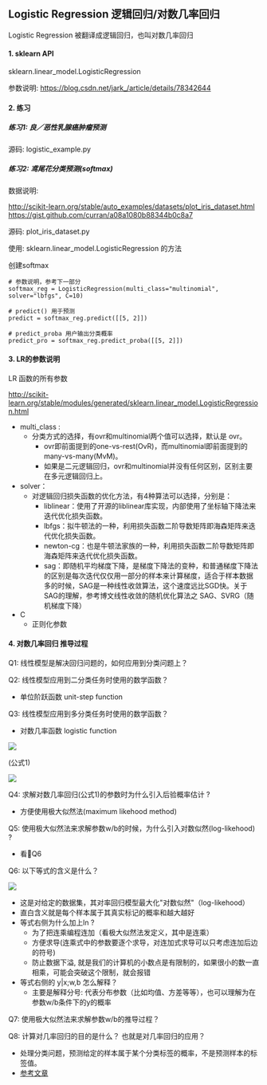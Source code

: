## Logistic Regression 逻辑回归/对数几率回归

Logistic Regression 被翻译成逻辑回归，也叫对数几率回归

#### 1. sklearn API

sklearn.linear_model.LogisticRegression

参数说明: https://blog.csdn.net/jark_/article/details/78342644

#### 2. 练习

##### 练习1: 良／恶性乳腺癌肿瘤预测

源码: logistic_example.py

##### 练习2: 鸢尾花分类预测(softmax)

数据说明:

http://scikit-learn.org/stable/auto_examples/datasets/plot_iris_dataset.html
https://gist.github.com/curran/a08a1080b88344b0c8a7

源码: plot_iris_dataset.py

使用: sklearn.linear_model.LogisticRegression 的方法

创建softmax

```
# 参数说明，参考下一部分
softmax_reg = LogisticRegression(multi_class="multinomial", solver="lbfgs", C=10)

# predict() 用于预测
predict = softmax_reg.predict([[5, 2]])

# predict_proba 用户输出分类概率
predict_pro = softmax_reg.predict_proba([[5, 2]])

```

#### 3. LR的参数说明

LR 函数的所有参数

http://scikit-learn.org/stable/modules/generated/sklearn.linear_model.LogisticRegression.html

- multi_class :
	- 分类方式的选择，有ovr和multinomial两个值可以选择，默认是 ovr。
		- ovr即前面提到的one-vs-rest(OvR)，而multinomial即前面提到的many-vs-many(MvM)。
		- 如果是二元逻辑回归，ovr和multinomial并没有任何区别，区别主要在多元逻辑回归上。
- solver：
	- 对逻辑回归损失函数的优化方法，有4种算法可以选择，分别是：
		- liblinear：使用了开源的liblinear库实现，内部使用了坐标轴下降法来迭代优化损失函数。
		- lbfgs：拟牛顿法的一种，利用损失函数二阶导数矩阵即海森矩阵来迭代优化损失函数。
		- newton-cg：也是牛顿法家族的一种，利用损失函数二阶导数矩阵即海森矩阵来迭代优化损失函数。
		- sag：即随机平均梯度下降，是梯度下降法的变种，和普通梯度下降法的区别是每次迭代仅仅用一部分的样本来计算梯度，适合于样本数据多的时候，SAG是一种线性收敛算法，这个速度远比SGD快。关于SAG的理解，参考博文线性收敛的随机优化算法之 SAG、SVRG（随机梯度下降）
- C
	- 正则化参数

#### 4. 对数几率回归 推导过程

Q1: 线性模型是解决回归问题的，如何应用到分类问题上？

Q2: 线性模型应用到二分类任务时使用的数学函数？

- 单位阶跃函数 unit-step function

Q3: 线性模型应用到多分类任务时使用的数学函数？

- 对数几率函数 logistic function


![](http://latex.codecogs.com/png.latex?y=\frac{1}{1+e^{-z}})

(公式1)

![](http://latex.codecogs.com/png.latex?ln\frac{y}{1-y}=w^{T}+b)

Q4: 求解对数几率回归(公式1)的参数时为什么引入后验概率估计 ?

- 方便使用极大似然法(maximum likehood method)

Q5: 使用极大似然法来求解参数w/b的时候，为什么引入对数似然(log-likehood) ?

- 看Q6

Q6: 以下等式的含义是什么？

![](http://latex.codecogs.com/png.latex?l(w,b)=\sum_{i=1}^{m}ln\left(y_{i}|x_{i};w,b\right))

- 这是对给定的数据集，其对率回归模型最大化"对数似然"（log-likehood）
- 直白含义就是每个样本属于其真实标记的概率和越大越好
- 等式右侧为什么加上ln ?
	- 为了把连乘编程连加（看极大似然法发定义，其中是连乘）
	- 方便求导(连乘式中的参数要逐个求导，对连加式求导可以只考虑连加后边的符号)
	- 防止数据下溢, 就是我们的计算机的小数点是有限制的，如果很小的数一直相乘，可能会突破这个限制，就会报错
- 等式右侧的 y|x;w,b 怎么解释？
	- 主要是解释分号: 代表分布参数（比如均值、方差等等），也可以理解为在参数w/b条件下的y的概率

Q7: 使用极大似然法来求解参数w/b的推导过程？

Q8: 计算对几率回归的目的是什么？ 也就是对几率回归的应用？

- 处理分类问题，预测给定的样本属于某个分类标签的概率，不是预测样本的标签值。
- [参考文章](https://www.cnblogs.com/JZ-Ser/articles/8474723.html)
